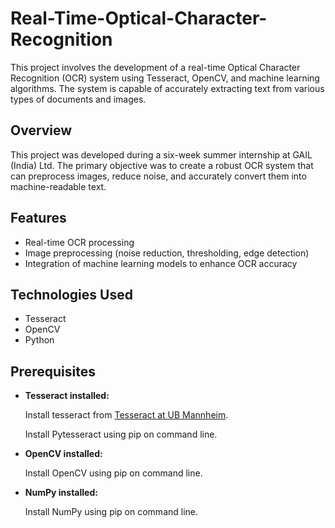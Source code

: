 # Real-Time-Optical-Character-Recognition
This project involves the development of a real-time Optical Character Recognition (OCR) system using Tesseract, OpenCV, and machine learning algorithms. The system is capable of accurately extracting text from various types of documents and images.

## Overview

This project was developed during a six-week summer internship at GAIL (India) Ltd. The primary objective was to create a robust OCR system that can preprocess images, reduce noise, and accurately convert them into machine-readable text.


## Features
- Real-time OCR processing
- Image preprocessing (noise reduction, thresholding, edge detection)
- Integration of machine learning models to enhance OCR accuracy


## Technologies Used
- Tesseract
- OpenCV
- Python


## Prerequisites 
- **Tesseract installed:**
  
  Install tesseract from [Tesseract at UB Mannheim](https://github.com/UB-Mannheim/tesseract/wiki).
  
  Install Pytesseract using pip on command line.

- **OpenCV installed:**
  
  Install OpenCV using pip on command line.

- **NumPy installed:**

  Install NumPy using pip on command line.


